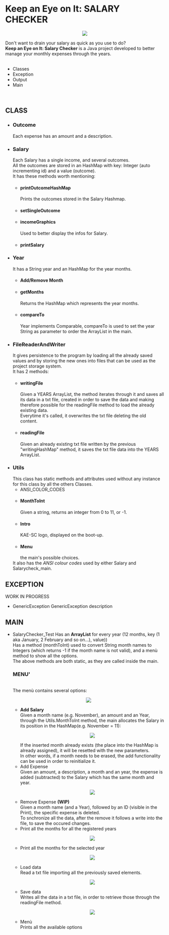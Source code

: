 <h1>Keep an Eye on It: SALARY CHECKER</h1>
<p align="center">
<img src="https://i.imgur.com/9Fbddhi.png">
</p>
<section>Don't want to drain your salary as quick as you use to do?<br><b>Keep an Eye on It: Salary Checker</b> is a Java project developed to better manage your monthly expenses through the years.<br>
<br>
<ul>
	<li>Classes</li>
	<li>Exception</li>
	<li>Output</li>
	<li>Main</li>
</ul>

<br>
<h2>CLASS</h2>
<ul>
	<li><h3>Outcome</h3>Each expense has an amount and a description.</li>
	<li><h3>Salary</h3>Each Salary has a single income, and several outcomes.<br>All the outcomes are stored in an HashMap with key: Integer (auto incrementing id) and a value (outcome).<br>It has these methods worth mentioning:
		<ul>
			<li><h4>printOutcomeHashMap</h4>Prints the outcomes stored in the Salary Hashmap.</li>
			<li><h4>setSingleOutcome</h4></li>
			<li><h4>incomeGraphics</h4>Used to better display the infos for Salary.</li>
			<li><h4>printSalary</h4></li>
		</ul>
	</li>
	<li><h3>Year</h3>It has a String year and an HashMap<Integer,Salary> for the year months.
		<ul>
			<li><h4>Add/Remove Month</h4></li>
		<li><h4>getMonths</h4>Returns the HashMap<Integer,Salary> which represents the year months.</li>
		<li><h4>compareTo</h4>Year implements Comparable<Year>, compareTo is used to set the year String as parameter to order the ArrayList in the main.</li>
		</ul>
	</li>
	<li><h3>FileReaderAndWriter</h3>
	It gives persistence to the program by loading all the already saved values and by storing the new ones into files that can be used as the project storage system.
	<br>It has 2 methods:
		<ul>
			<li><h4>writingFile</h4>
			Given a YEARS ArrayList, the method iterates through it and saves all its data in a txt file, created in order to save the data and making therefore possible for the readingFile method to load the already existing data.
			<br>Everytime it's called, it overwrites the txt file deleting the old content.</li>
			<li><h4>readingFile</h4>
			Given an already existing txt file written by the previous "writingHashMap" method, it saves the txt file data into the YEARS ArrayList.</li>
		</ul>
	</li>
	<li><h3>Utils</h3>
		This class has static methods and attributes used without any instance for this class by all the others Classes. 
		<ul>
			<li>ANSI_COLOR_CODES</li>
			<li><h4>MonthToInt</h4>Given a string, returns an integer from 0 to 11, or -1.</li>
			<li><h4>Intro</h4>KAE-SC logo, displayed on the boot-up.</li>
			<li><h4>Menu</h4>the main's possible choices.</li>
		</ul>
		It also has the <em>ANSI colour codes</em> used by either Salary and Salarycheck_main.
	</li>
</ul>

<h2>EXCEPTION</h2>
		WORK IN PROGRESS
<ul>
	<li>GenericException
	GenericException description<br>
	</li>
	<!-- <li></li> -->

</ul>
<h2>MAIN</h2>
<ul>
	<li>SalaryChecker_Test
	Has an <b>ArrayList</b> for every year (12 months, <Integer> key (1 aka January, 2 February and so on...), <Salary> value))<br>
	Has a method (monthToInt) used to convert String month names to Integers (which returns -1 if the month name is not valid), and a menù method to show all the options.<br>
		The above methods are both static, as they are called inside the main.<br>
		<h3>MENU'</h3>
	<br>The menù contains several options:
				<p align="center">
					<img src="https://i.imgur.com/MguoXMb.png">
				</p>
		<ul>
			<li><b>Add Salary</b><br>
			Given a month name (e.g. November), an amount and an Year, through the Utils.MonthToInt method, the main allocates the Salary in its position in the HashMap(e.g. November = 11):
			<p align="center">
					<img src="https://i.imgur.com/2sdgeWC.png">
				</p>
			If the inserted month already exists (the place into the HashMap is already assigned), it will be resetted with the new parameters.
			<br>In other words, if a month needs to be erased,  the add functionality can be used in order to reinitialize it.</li>
			<li>Add Expense<br>
			Given an amount, a description, a month and an year, the expense is added (subtracted) to the Salary which has the same month and year.
			<p align="center">
					<img src="https://i.imgur.com/liyaWwW.png">
				</p></li>
			<li>Remove Expense <b>(WIP)</b><br>
				Given a month name (and a Year), followed by an ID (visible in the Print), the specific expense is deleted.
			<br>To snchronize all the data, after the remove it follows a write into the file, to save the occured changes.</li>
			<li>Print all the months for all the registered years
			<p align="center">
					<img src="https://i.imgur.com/Aex16sv.png">
				</p></li>
			<li>Print all the months for the selected year
			<p align="center">
					<img src="https://i.imgur.com/c6zrP7Q.png">
				</p></li>
			<li>Load data<br>
				Read a txt file importing all the previously saved elements.
				<p align="center">
					<img src="https://i.imgur.com/EJctGsW.png">
				</p>
			</li>
			<li>Save data<br>
			Writes all the data in a txt file, in order to retrieve those through the readingFile method.
				<p align="center">
					<img src="https://i.imgur.com/Zq4UeQc.png">
				</p>
			</li>
			<li>Menù<br>
			Prints all the available options</li>
		</ul>
	</li>
</ul>
</section>
	
